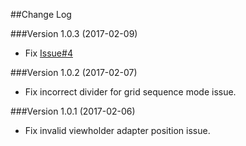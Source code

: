 ##Change Log

###Version 1.0.3 (2017-02-09)
- Fix [Issue#4](https://github.com/jaychang0917/SimpleRecyclerView/issues/4)

###Version 1.0.2 (2017-02-07)
- Fix incorrect divider for grid sequence mode issue.

###Version 1.0.1 (2017-02-06)
- Fix invalid viewholder adapter position issue.
